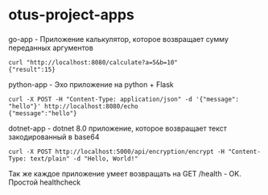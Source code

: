 # otus-project-apps
###
go-app - Приложение калькулятор, которое возвращает сумму переданных аргументов
```
curl "http://localhost:8080/calculate?a=5&b=10"
{"result":15}
```
python-app - Эхо приложение на python + Flask
```
curl -X POST -H "Content-Type: application/json" -d '{"message": "hello"}' http://localhost:8080/echo
{"message":"hello"}
```
dotnet-app - dotnet 8.0 приложение, которое возвращает текст закодированный в base64
```
curl -X POST http://localhost:5000/api/encryption/encrypt -H "Content-Type: text/plain" -d "Hello, World!"
```

Так же каждое приложение умеет возвращать на GET /health - OK. Простой healthcheck